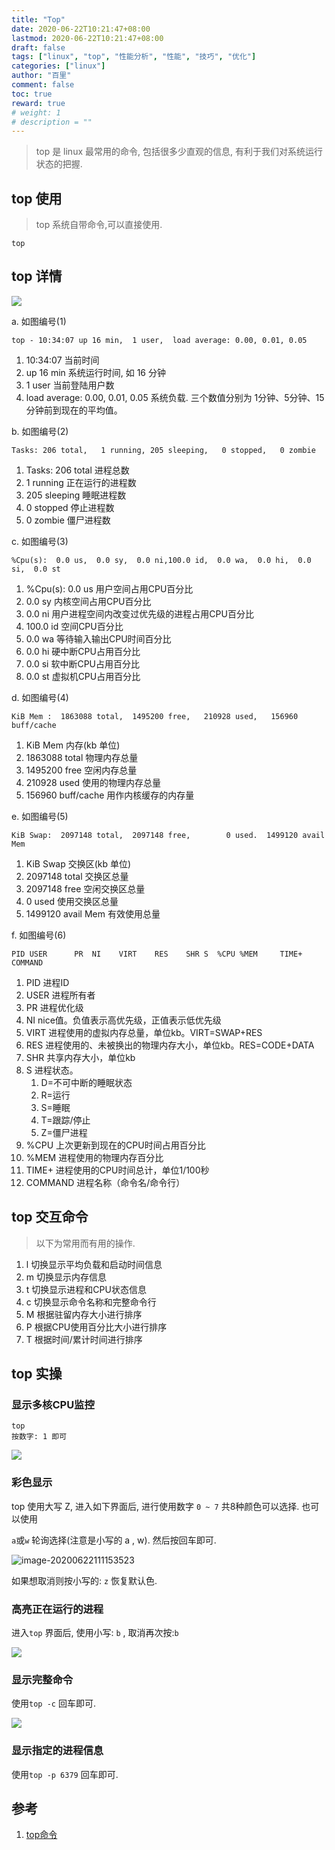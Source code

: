 ```yaml
---
title: "Top"
date: 2020-06-22T10:21:47+08:00
lastmod: 2020-06-22T10:21:47+08:00
draft: false
tags: ["linux", "top", "性能分析", "性能", "技巧", "优化"]
categories: ["linux"]
author: "百里"
comment: false
toc: true
reward: true
# weight: 1
# description = ""
---
```


> top 是 linux 最常用的命令, 包括很多少直观的信息, 有利于我们对系统运行状态的把握.

## top 使用

> top 系统自带命令,可以直接使用.

```
top 
```

## top 详情

![](https://cdn.jsdelivr.net/gh/yezihack/assets/b/20200622103249.png?imageslim)

a. 如图编号(1) 
```
top - 10:34:07 up 16 min,  1 user,  load average: 0.00, 0.01, 0.05
```

1. 10:34:07 当前时间
2. up 16 min 系统运行时间, 如 16 分钟
3. 1 user 当前登陆用户数
4. load average: 0.00, 0.01, 0.05 系统负载. 三个数值分别为 1分钟、5分钟、15分钟前到现在的平均值。

b. 如图编号(2)

```
Tasks: 206 total,   1 running, 205 sleeping,   0 stopped,   0 zombie
```

1. Tasks: 206 total 进程总数
2. 1 running 正在运行的进程数
3. 205 sleeping 睡眠进程数
4. 0 stopped 停止进程数
5. 0 zombie 僵尸进程数

c. 如图编号(3)

```
%Cpu(s):  0.0 us,  0.0 sy,  0.0 ni,100.0 id,  0.0 wa,  0.0 hi,  0.0 si,  0.0 st
```

1. %Cpu(s):  0.0 us 用户空间占用CPU百分比
2. 0.0 sy 内核空间占用CPU百分比
3. 0.0 ni 用户进程空间内改变过优先级的进程占用CPU百分比
4. 100.0 id 空间CPU百分比
5.  0.0 wa 等待输入输出CPU时间百分比
6. 0.0 hi 硬中断CPU占用百分比
7. 0.0 si 软中断CPU占用百分比
8. 0.0 st 虚拟机CPU占用百分比

d. 如图编号(4)

```
KiB Mem :  1863088 total,  1495200 free,   210928 used,   156960 buff/cache
```

1. KiB Mem 内存(kb 单位)
2. 1863088 total 物理内存总量
3. 1495200 free 空闲内存总量
4. 210928 used  使用的物理内存总量
5. 156960 buff/cache 用作内核缓存的内存量

e. 如图编号(5)

```
KiB Swap:  2097148 total,  2097148 free,        0 used.  1499120 avail Mem
```

1. KiB Swap 交换区(kb 单位)
2. 2097148 total 交换区总量
3. 2097148 free 空闲交换区总量
4. 0 used 使用交换区总量
5. 1499120 avail Mem 有效使用总量

f. 如图编号(6)

```
PID USER      PR  NI    VIRT    RES    SHR S  %CPU %MEM     TIME+ COMMAND
```

1. PID 进程ID
2. USER 进程所有者
3. PR 进程优化级
4. NI nice值。负值表示高优先级，正值表示低优先级
5. VIRT 进程使用的虚拟内存总量，单位kb。VIRT=SWAP+RES
6. RES 进程使用的、未被换出的物理内存大小，单位kb。RES=CODE+DATA
7. SHR 共享内存大小，单位kb
8. S  进程状态。
   1. D=不可中断的睡眠状态 
   2. R=运行 
   3. S=睡眠 
   4. T=跟踪/停止 
   5. Z=僵尸进程
9. %CPU 上次更新到现在的CPU时间占用百分比
10. %MEM 进程使用的物理内存百分比
11. TIME+ 进程使用的CPU时间总计，单位1/100秒
12. COMMAND 进程名称（命令名/命令行）

## top 交互命令

> 以下为常用而有用的操作.

1. l 切换显示平均负载和启动时间信息
2. m 切换显示内存信息
3. t 切换显示进程和CPU状态信息
4. c 切换显示命令名称和完整命令行
5. M 根据驻留内存大小进行排序
6. P 根据CPU使用百分比大小进行排序
7. T 根据时间/累计时间进行排序

## top 实操

### 显示多核CPU监控

```
top 
按数字: 1 即可
```

![](https://cdn.jsdelivr.net/gh/yezihack/assets/b/20200622110832.png?imageslim)

### 彩色显示
top 使用大写 Z, 进入如下界面后, 进行使用数字 `0 ~ 7` 共8种颜色可以选择. 也可以使用

`a`或`w` 轮询选择(注意是小写的 a , w). 然后按回车即可.

![image-20200622111153523](https://cdn.jsdelivr.net/gh/yezihack/assets/b/20200622111154.png?imageslim)

如果想取消则按小写的: `z` 恢复默认色.

### 高亮正在运行的进程

进入`top` 界面后, 使用小写: `b` , 取消再次按:`b`

![](https://cdn.jsdelivr.net/gh/yezihack/assets/b/20200622111746.png?imageslim) 

### 显示完整命令

使用`top -c` 回车即可.

![](https://cdn.jsdelivr.net/gh/yezihack/assets/b/20200622111956.png?imageslim)

### **显示指定的进程信息**

使用`top -p 6379` 回车即可.



## 参考

1. [top命令](https://man.linuxde.net/top)